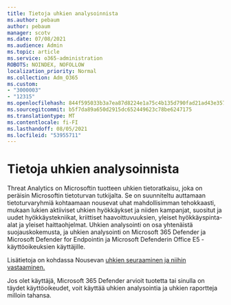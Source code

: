 ```yaml
---
title: Tietoja uhkien analysoinnista
ms.author: pebaum
author: pebaum
manager: scotv
ms.date: 07/08/2021
ms.audience: Admin
ms.topic: article
ms.service: o365-administration
ROBOTS: NOINDEX, NOFOLLOW
localization_priority: Normal
ms.collection: Adm_O365
ms.custom:
- "3000003"
- "12315"
ms.openlocfilehash: 844f595033b3a7ea87d8224e1a75c4b135d790fad21ad43e35784b951f312cc5
ms.sourcegitcommit: b5f7da89a650d2915dc652449623c78be6247175
ms.translationtype: MT
ms.contentlocale: fi-FI
ms.lasthandoff: 08/05/2021
ms.locfileid: "53955711"
---
```

# <a name="about-threat-analytics"></a>Tietoja uhkien analysoinnista

Threat Analytics on Microsoftin tuotteen uhkien tietoratkaisu, joka on peräisin Microsoftin tietoturvan tutkijalta. Se on suunniteltu auttamaan tietoturvaryhmiä kohtaamaan nousevat uhat mahdollisimman tehokkaasti, mukaan lukien aktiiviset uhkien hyökkäykset ja niiden kampanjat, suositut ja uudet hyökkäystekniikat, kriittiset haavoittuvuuksien, yleiset hyökkäyspinta-alat ja yleiset haittaohjelmat. Uhkien analysointi on osa yhtenäistä suojauskokemusta, ja uhkien analysointi on Microsoft 365 Defender ja Microsoft Defender for Endpointin ja Microsoft Defenderin Office E5 -käyttöoikeuksien käyttäjille. 

Lisätietoja on kohdassa Nousevan [uhkien seuraaminen ja niihin vastaaminen.](/microsoft-365/security/defender/threat-analytics)

Jos olet käyttäjä, Microsoft 365 Defender arvioit tuotetta tai sinulla on täydet käyttöoikeudet, voit käyttää uhkien analysointia ja uhkien raportteja milloin tahansa. 